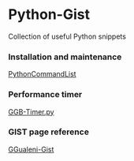 # Python-Gist
Collection of useful Python snippets

### Installation and maintenance
[PythonCommandList](https://gist.github.com/g-gualeni/PythonCommandList.md)

### Performance timer
[GGB-Timer.py](https://gist.githubusercontent.com/g-gualeni/11145b2f1c302cba8cb62276f0f975fe/raw/5c270057d7012ed5dfcad3eb04c2fe285645cf34/GGB-timer.py)

### GIST page reference
[GGualeni-Gist](https://gist.github.com/g-gualeni/)
